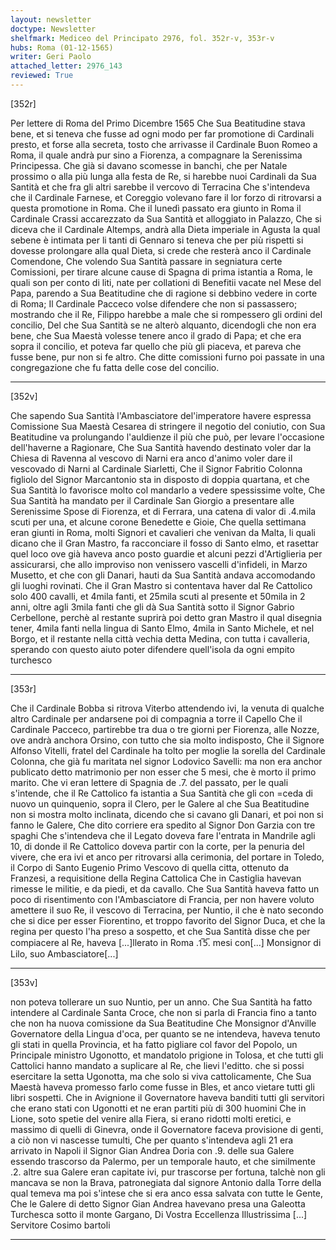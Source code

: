 ```yaml
---
layout: newsletter
doctype: Newsletter
shelfmark: Mediceo del Principato 2976, fol. 352r-v, 353r-v
hubs: Roma (01-12-1565)
writer: Geri Paolo
attached_letter: 2976_143
reviewed: True
---
```


[352r]


Per lettere di Roma del Primo Dicembre 1565
Che Sua Beatitudine stava bene, et si teneva che fusse ad ogni modo per
far promotione di Cardinali presto, et forse alla secreta, tosto
che arrivasse il Cardinale Buon Romeo a Roma, il quale andrà
pur sino a Fiorenza, a compagnare la Serenissima Principessa.
Che già si davano scomesse in banchi, che per Natale prossimo
o alla più lunga alla festa de Re, si harebbe nuoi
Cardinali da Sua Santità et che fra gli altri sarebbe il vercovo di Terracina
Che s'intendeva che il Cardinale Farnese, et Coreggio volevano
fare il lor forzo di ritrovarsi a questa promotione in Roma.
Che il lunedì passato era giunto in Roma il Cardinale Crassi accarezzato
da Sua Santità et alloggiato in Palazzo,
Che si diceva che il Cardinale Altemps, andrà alla Dieta imperiale
in Agusta la qual sebene è intimata per li tanti di Gennaro
si teneva che per più rispetti si dovesse prolongare alla
qual Dieta, si crede che resterà anco il Cardinale Comendone,
Che volendo Sua Santità passare in segniatura certe Comissioni, per
tirare alcune cause di Spagna di prima istantia a Roma,
le quali son per conto di liti, nate per collationi di Benefitii
vacate nel Mese del Papa, parendo a Sua Beatitudine che di ragione
si debbino vedere in corte di Roma; Il Cardinale Pacceco volse
difendere che non si passassero; mostrando che il Re, Filippo
harebbe a male che si rompessero gli ordini del concilio,
Del che Sua Santità se ne alterò alquanto, dicendogli che non era
bene, che Sua Maestà volesse tenere anco il grado di Papa; et che
era sopra il concilio, et poteva far quello che più gli
piaceva, et pareva che fusse bene, pur non si fe altro.
Che ditte comissioni furno poi passate in una congregazione
che fu fatta delle cose del concilio.

---

[352v]


Che sapendo Sua Santità l'Ambasciatore del'imperatore havere espressa Comissione
Sua Maestà Cesarea di stringere il negotio del coniutio, con Sua Beatitudine va
prolungando l'auldienze il più che può, per levare l'occasione
dell'haverne a Ragionare,
Che Sua Santità havendo destinato voler dar la Chiesa di Ravenna
al vescovo di Narni era anco d'animo voler dare il vescovado di
Narni al Cardinale Siarletti,
Che il Signor Fabritio Colonna figliolo del Signor Marcantonio sta in
disposto di doppia quartana, et che Sua Santità lo favorisce
molto col mandarlo a vedere spessissime volte,
Che Sua Santità ha mandato per il Cardinale San Giorgio a presentare alle
Serenissime Spose di Fiorenza, et di Ferrara, una catena di
valor di .4.mila scuti per una, et alcune corone Benedette e Gioie,
Che quella settimana eran giunti in Roma, molti Signori et cavalieri
che venivan da Malta, li quali dicano che il Gran Mastro,
fa racconciare il fosso di Santo elmo, et rasettar quel loco
ove già haveva anco posto guardie et alcuni pezzi
d'Artiglieria per assicurarsi, che allo improviso non venissero vascelli
d'infideli, in Marzo Musetto, et che con gli Danari, hauti da
Sua Santità andava accomodando gli luoghi rovinati.
Che il Gran Mastro si contentava haver dal Re Cattolico solo
400 cavalli, et 4mila fanti, et 25mila scuti al presente et 50mila in 2 anni,
oltre agli 3mila fanti che gli dà Sua Santità sotto il Signor Gabrio
Cerbellone, perchè al restante suprirà poi detto gran Mastro
il qual disegnia tener, 4mila fanti nella lingua di Santo Elmo,
4mila in Santo Michele, et nel Borgo, et il restante nella città
vechia detta Medina, con tutta i cavalleria, sperando
con questo aiuto poter difendere quell'isola da ogni
empito turchesco

---

[353r]


Che il Cardinale Bobba si ritrova Viterbo attendendo ivi, la venuta
di qualche altro Cardinale per andarsene poi di compagnia a torre il Capello
Che il Cardinale Pacceco, partirebbe tra dua o tre giorni per Fiorenza,
alle Nozze, ove andrà anchora Orsino, con tutto che sia
molto indisposto,
Che il Signore Alfonso Vitelli, fratel del Cardinale ha tolto per moglie
la sorella del Cardinale Colonna, che già fu maritata nel signor
Lodovico Savelli: ma non era anchor publicato detto matrimonio
per non esser che 5 mesi, che è morto il primo marito.
Che vi eran lettere di Spagnia de .7. del passato, per le quali
s'intende, che il Re Cattolico fa istantia a Sua Santità che gli con
=ceda di nuovo un quinquenio, sopra il Clero, per le Galere
al che Sua Beatitudine non si mostra molto inclinata, dicendo che
si cavano gli Danari, et poi non si fanno le Galere,
Che dito corriere era spedito al Signor Don Garzia con tre spaghi
Che s'intendeva che il Legato doveva fare l'entrata in
Mandrile agli 10, di donde il Re Cattolico doveva partir
con la corte, per la penuria del vivere, che era ivi et
anco per ritrovarsi alla cerimonia, del portare in Toledo,
il Corpo di Santo Eugenio Primo Vescovo di quella citta, ottenuto
da Franzesi, a requisitione della Regina Cattolica
Che in Castiglia havevan rimesse le militie, e da piedi, et da cavallo.
Che Sua Santità haveva fatto un poco di risentimento con l'Ambasciatore di
Francia, per non havere voluto amettere il suo Re, il vescovo di
Terracina, per Nuntio, il che è nato secondo che si dice per
esser Fiorentino, et troppo favorito del Signor Duca, et che la regina
per questo l'ha preso a sospetto, et che Sua Santità disse che per
compiacere al Re, haveva [...]llerato in Roma .1̅5̅. mesi con[...]
Monsignor di Lilo, suo Ambasciatore[...]

---

[353v]


non poteva tollerare un suo Nuntio, per un anno.
Che Sua Santità ha fatto intendere al Cardinale Santa Croce, che non si parla
di Francia fino a tanto che non ha nuova comissione da Sua Beatitudine
Che Monsignor d'Anville Governatore della Lingua d'oca, per quanto se ne
intendeva, haveva tenuto gli stati in quella Provincia, et ha
fatto pigliare col favor del Popolo, un Principale ministro
Ugonotto, et mandatolo prigione in Tolosa, et che tutti gli
Cattolici hanno mandato a suplicare al Re, che lievi l'editto.
che si possi esercitare la setta Ugonotta, ma che solo si viva cattolicamente,
Che Sua Maestà haveva promesso farlo come fusse in Bles, et anco
vietare tutti gli libri sospetti.
Che in Avignione il Governatore haveva banditi tutti gli servitori che
erano stati con Ugonotti et ne eran partiti più di 300  huomini
Che in Lione, soto spetie del venire alla Fiera, si erano ridotti
molti eretici, e massimo di quelli di Ginevra, onde il
Governatore faceva provisione di genti, a ciò non vi nascesse tumulti,
Che per quanto s'intendeva agli 21 era arrivato in Napoli
il Signor Gian Andrea Doria con .9. delle sua Galere essendo
trascorso da Palermo, per un temporale hauto, et che 
similmente .2. altre sua Galere eran capitate ivi,
pur trascorse per fortuna, talchè non gli mancava
se non la Brava, patronegiata dal signore Antonio dalla
Torre della qual temeva ma poi s'intese che si era
anco essa salvata con tutte le Gente,
Che le Galere di detto Signor Gian Andrea havevano presa
una Galeotta Turchesca sotto il monte Gargano,
Di Vostra Eccellenza Illustrissima
[...] Servitore
Cosimo bartoli

---

